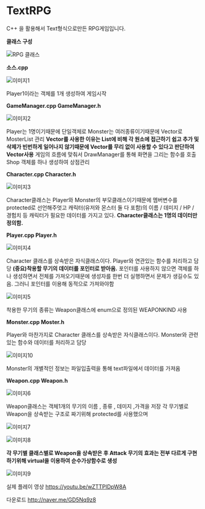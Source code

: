 # TextRPG

C++ 을 활용해서 Text형식으로만든 RPG게임입니다.

**클래스 구성**

![RPG 클래스](https://user-images.githubusercontent.com/82795868/206779508-655f857a-0573-4aa4-b2d6-8cffe04a743f.png)

**소스.cpp**

![이미지1](https://user-images.githubusercontent.com/82795868/206779364-612c4d5e-dce7-4c6e-a3de-9a915e4c6413.png)

Player1이라는 객체를 1개 생성하여 게임시작


**GameManager.cpp  GameManager.h**

![이미지2](https://user-images.githubusercontent.com/82795868/206779366-a2981341-d670-42c2-8142-23e21894443c.png)

Player는 1명이기때문에 단일객체로 Monster는 여러종류이기때문에  Vector로 MosterList 관리
**Vector를 사용한 이유는 List에 비해 각 원소에 접근하기 쉽고 
추가 및 삭제가 빈번하게 일어나지 않기때문에 Vector를 무리 없이 사용할 수 있다고 판단하여 Vector사용**
게임의 흐름에 맞춰서 DrawManager를 통해 화면을 그리는 함수를 호출
Shop 객체를 하나 생성하여 상점관리

**Character.cpp Character.h**

![이미지3](https://user-images.githubusercontent.com/82795868/206779368-cfa55bbf-2757-4c17-ab67-8453477ad7cc.png)

Character클래스는 Player와 Monster의 부모클래스이기때문에 멤버변수를 protected로 선언해주엇고
캐릭터(유저와 몬스터 둘 다 포함)의 이름 / 데미지 / HP / 경험치 등 캐릭터가 필요한 데이터를 가지고 있다.
**Character클래스는 1명의 데이터만 정의함.**

**Player.cpp Player.h**

![이미지4](https://user-images.githubusercontent.com/82795868/206779371-e79b0d4b-ed5e-4467-84b3-56a843c24c91.png)

Character 클래스를 상속받은 자식클래스이다.
Player와 연관있는 함수를 처리하고 담당
**(중요)착용할 무기의 데이터를 포인터로 받아옴.**
포인터를 사용하지 않으면 객체를 하나 생성하면서 전체를 가져오기때문에 생성자를 한번 더 실행하면서 문제가
생길수도 있음. 그러니 포인터를 이용해 동적으로 가져와야함

![이미지5](https://user-images.githubusercontent.com/82795868/206779372-da20b707-5d60-487f-9587-b78a61fee0fb.png)

착용한 무기의 종류는 Weapon클래스에 enum으로 정의된 WEAPONKIND 사용 

**Monster.cpp Moster.h**

Player와 마찬가지로 Character 클래스를 상속받은 자식클래스이다.
Monster와 관련있는 함수와 데이터를 처리하고 담당

![이미지10](https://user-images.githubusercontent.com/82795868/206780500-415a8d51-2aab-42ce-8c3a-36cd23a2c88e.png)

Monster의 개별적인 정보는 파일입출력을 통해 text파일에서 데이터를 가져옴 

**Weapon.cpp Weapon.h**

![이미지6](https://user-images.githubusercontent.com/82795868/206779374-8167ea91-eb3c-4b9a-a88c-2395e0ee87cf.png)


Weapon클래스는 객체1개의 무기의 이름 , 종류 , 데미지 ,가격을 저장
각 무기별로 Weapon을 상속받는 구조로 짜기위해 protected를 사용했으며

![이미지7](https://user-images.githubusercontent.com/82795868/206779375-9bd16e07-fdc5-4cdc-a7c4-12bd3830a7d2.png)

![이미지8](https://user-images.githubusercontent.com/82795868/206779377-afa14322-cc5d-4de1-adf5-5e88161c808c.png)



**각 무기별 클래스별로 Weapon을 상속받은 후 Attack 무기의 효과는 전부 다르게 구현하기위해
virtual을 이용하여 순수가상함수로 생성**

![이미지9](https://user-images.githubusercontent.com/82795868/206779379-56a8124c-af23-441a-935e-b15b7fdebce3.png)



실제 플레이 영상
https://youtu.be/wZTTPIDpW8A

다운로드
http://naver.me/GD5Nq9z8
